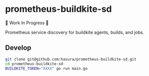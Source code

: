 # prometheus-buildkite-sd

:construction: Work In Progress :construction: 

Prometheus service discovery for buildkite agents, builds, and jobs.

## Develop

```bash
git clone git@github.com:hasura/prometheus-buildkite-sd.git
cd prometheus-buildkite-sd
BUILDKITE_TOKEN="XXXX" go run main.go
```
